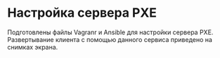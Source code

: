# Настройка сервера PXE
Подготовлены файлы Vagranr и Ansible для настройки сервера PXE. Развертывание клиента с помощью данного сервиса приведено на снимках экрана.

